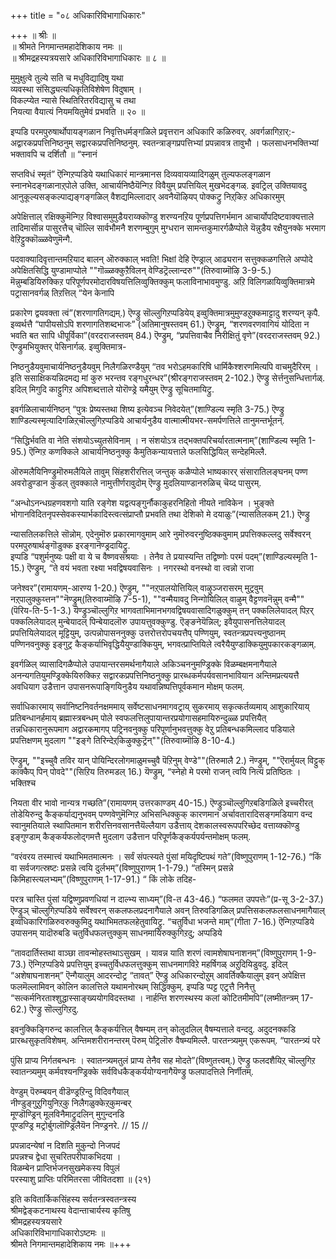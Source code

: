 +++
title = "०८ अधिकारिविभागाधिकारः"

+++
॥ श्रीः ॥  
॥ श्रीमते निगमान्तमहादेशिकाय नमः ॥  
॥ श्रीमद्रहस्यत्रयसारे अधिकारिविभागाधिकारः ॥ ८ ॥  

मुमुक्षुत्वे तुल्ये सति च मधुविद्यादिषु यथा  
व्यवस्था संसिद्ध्यत्यधिकृतिविशेषेण विदुषाम् ।  
विकल्प्येत न्यासे स्थितिरितरविद्यासु च तथा   
नियत्या वैयात्यं नियमयितुमेवं प्रभवति ॥ २० ॥

इप्पडि परमपुरुषार्थोपायङ्गळान निवृत्तिधर्मङ्गळिले प्रवृत्तरान अधिकारि कळिरुवर्. अवर्गळागिऱार्:- अद्वारकप्रपत्तिनिष्ठनुम् सद्वारकप्रपत्तिनिष्ठनुम्. स्वतन्त्राङ्गप्रपत्तिभ्यां प्रपन्नावत्र तावुभौ । फलसाधनभक्तिभ्यां भक्तावपि च दर्शितौ ॥ “स्नानं

सप्तविधं स्मृतं” ऎन्गिऱप्पडिये यथाधिकारं मान्त्रमानस दिव्यवायव्यादिगळुम् तुल्यफलङ्गळान स्नानभेदङ्गळानाऱ्‌पोले उक्ति, आचार्यनिष्ठैयॆन्गिऱ विवैयुम् प्रपत्तियिल् मुखभेदङ्गळ्. इवट्रिल् उक्तियावदु आनुकूल्यसङ्कल्पाद्यङ्गङ्गळिल् वैशद्यमिल्लादार् अवनैयॊऴियप् पोक्कट्रु निऱ्‌किऱ अधिकारमुम्

अपेक्षित्ताल् रक्षिक्कुमॆन्गिऱ विश्वासमुमुडैयराय्क्कॊण्डु शरण्यनऱिय पूर्णप्रपत्तिगर्भमान आचार्योपदिष्टवाक्यत्ताले तादिमार्सॊन्न पासुरत्तैच् चॊल्लि सार्वभौमनै शरणम्बुगुम् मुग्धरान सामन्तकुमारर्गळैप्पोले यॆन्नुडैय रक्षैयुनक्के भरमाग वेऱिट्टुक्कॊळ्ळवेणुमॆन्गै.

पदवाक्यादिवृत्तान्तमऱियाद बालन् ऒरुक्काल् भवति! भिक्षां देहि ऎण्ड्राल् आढ्यरान सत्तुक्कळगत्तिले अप्पोदे अपेक्षितसिद्धि युण्डामाप्पोले ""गॊळ्ळक्कुऱैविलन् वेण्डिट्रॆल्लान्दरु""(तिरुवाय्मॊऴि 3-9-5.) मॆन्नुम्बडियिरुक्किऱ परिपूर्णपरमोदारविषयत्तिलिव्वुक्तिक्कुम् फलाविनाभावमुण्डु. अऱि विलिगळायिव्वुक्तिमात्रमे पट्रासानवर्गळ् तिऱत्तिल् “येन केनापि

प्रकारेण द्वयवक्ता त्वं”(शरणागतिगद्यम्.) ऎण्ड्रु सॊल्लुगिऱप्पडियेय् इव्वुक्तिमात्रमुमुण्डऱुक्कमाट्टादु शरण्यन् कृपै. इव्वर्थत्तै “पापीयसोऽपि शरणागतिशब्दभाजः” (अतिमानुषस्तवम् 61.) ऎण्ड्रुम्, “शरणवरणवागियं योदिता न भवति बत सापि धीपूर्विका”(वरदराजस्तवम् 84.) ऎण्ड्रुम्, “प्रपत्तिवाचैव निरीक्षितुं वृणे”(वरदराजस्तवम् 92.) ऎण्ड्रुमभियुक्तर् पेसिनार्गळ्. इव्वुक्तिमात्र-

निष्ठनुडैयवुमाचार्यनिष्ठनुडैयवुम् निलैगळिरण्डैयुम् “तव भरोऽहमकारिषि धार्मिकैश्शरणमित्यपि वाचमुदैरिरम् । इति ससाक्षिकयन्निदमद्य मां कुरु भरन्तव रङ्गधुरन्धर”(श्रीरङ्गराजस्तवम् 2-102.) ऎण्ड्रु सेर्त्तनुसन्धित्तार्गळ्. इदिल् मिगुदि काट्टुगिऱ अपिशब्दत्ताले योरॊण्ड्रे यमैयुम् ऎण्ड्रु सूचितमायिट्रु.

इवर्गळिलाचार्यनिष्ठन् “पुत्रः प्रेष्यस्तथा शिष्य इत्येवञ्च निवेदयेत्”(शाण्डिल्य स्मृति 3-75.) ऎण्ड्रु शाण्डिल्यस्मृत्यादिगळिऱ्‌चॊल्लुगिऱप्पडिये आचार्यनुडैय वात्मात्मीयभर-समर्पणत्तिले तानुमन्तर्भूतन्.

“सिद्धिर्भवति वा नेति संशयोऽच्युतसेविनाम् । न संशयोऽत्र तद्भक्तपरिचर्यारतात्मनाम्”(शाण्डिल्य स्मृति 1-95.) ऎन्गिऱ कणक्किले आचार्यनिष्ठनुक्कु कैमुतिकन्यायत्ताले फलसिद्धियिल् सन्देहमिल्लै.

ऒरुमलैयिनिण्ड्रुमॊरुमलैयिले तावुम् सिंहशरीरत्तिल् जन्तुक् कळैप्पोले भाष्यकारर् संसारातिलङ्घनम् पण्ण अवरोडुण्डान कुडल् तुवक्काले नामुत्तीर्णरावुदोम् ऎण्ड्रु मुदलियाण्डानरुळिच् चॆय्द पासुरम्.

“अन्धोऽनन्धग्रहणवशगो याति रङ्गेश यद्वत्पङ्गुर्नौकाकुहरनिहितो नीयते नाविकेन । भुङ्क्ते भोगानविदितनृपस्सेवकस्यार्भकादिस्त्वत्संप्राप्तौ प्रभवति तथा देशिको मे दयाळुः”(न्यासतिलकम् 21.) ऎण्ड्रु

न्यासतिलकत्तिले सॊन्नोम्. एदेनुमॊरु प्रकारमागवुमाम् आरे नुमॊरुवरनुष्ठिक्कवुमाम् प्रपत्तिक्कल्लदु सर्वेश्वरन् परमपुरुषार्थङ्गॊडुक्क इरङ्गानॆण्ड्रदायिट्रु.  
इप्पडि “पशुर्मनुष्यः पक्षी वा ये च वैष्णवसंश्रयाः । तेनैव ते प्रयास्यन्ति तद्विष्णोः परमं पदम्”(शाण्डिल्यस्मृति 1-15.) ऎण्ड्रुम्, “ते वयं भवता रक्ष्या भवद्विषयवासिनः । नगरस्थो वनस्थो वा त्वन्नो राजा

जनेश्वर”(रामायणम्-आरण्य 1-20.) ऎण्ड्रुम्, ""नऱ्‌पालयोत्तियिल् वाऴुञ्जरासरम् मुट्रवुम् नऱ्‌पालुक्कुय्त्तन""नॆण्ड्रुम्(तिरुवाय्मॊऴि 7-5-1), ""वन्मैयावदु निन्गोयिलिल् वाऴुम् वैट्टणवनॆन्नुम् वन्मै""(पॆरिय-ति-5-1-3.) यॆण्ड्रुञ्चॊल्लुगिऱ भागवताभिमानभगवद्विषयवासादिगळुक्कुम् तन् पक्कलिलेयादल् पिऱर् पक्कलिलेयादल् मुन्बेयादल् पिन्बेयादलॊरु उपायत्तुवक्कुण्डु. ऎङ्ङनेयॆन्निल्; इवैयुपासनत्तिलेयादल् प्रपत्तियिलेयादल् मूट्टियुम्, उत्पन्नोपासननुक्कु उत्तरोत्तरोपचयत्तैप् पण्णियुम्, स्वतन्त्रप्रपत्त्यनुष्ठानम् पण्णिनवनुक्कु इङ्गुट्र कैङ्कर्याभिवृद्धियैयुण्डाक्कियुम्, भगवत्प्राप्तियिले त्वरैयैयुण्डाक्कियुमुपकारकङ्गळाम्.

इवर्गळिल् व्यासादिगळैप्पोले उपायान्तरसमर्थनागैयाले अकिञ्चननुमण्ड्रिक्के विळम्बक्षमनागैयाले अनन्यगतियुमण्ड्रिक्केयिरुक्किऱ सद्वारकप्रपत्तिनिष्ठनुक्कु प्रारब्धकर्मपर्यवसानभावियान अन्तिमप्रत्ययत्तै अवधियाग उडैत्तान उपासनरूपाङ्गियिनुडैय यथावन्निष्पत्तिपूर्वकमान मोक्षम् फलम्.

सर्वाधिकारमाय् सर्वानिष्टनिवर्तनक्षममाय् सर्वेष्टसाधनमागवट्राय् सुकरमाय् सकृत्कर्तव्यमाय् आशुकारियाय् प्रतिबन्धानर्हमाय् ब्रह्मास्त्रबन्धम् पोले स्वफलत्तिलुपायान्तरप्रयोगासहमायिरुन्दुळ्ळ प्रपत्तियैत् तन्नधिकारानुरूपमाग अद्वारकमागप् पट्रिनवनुक्कु परिपूर्णानुभवत्तुक्कु वेऱु प्रतिबन्धकमिल्लाद पडियाले प्रपत्तिक्षणम् मुदलाग ""इङ्गे तिरिन्देऱ्‌किऴुक्कुट्रॆन्""(तिरुवाय्मॊऴि 8-10-4.)

ऎण्ड्रुम्, ""इच्चुवै तविर यान् पोयिन्दिरलोगमाळुमच्चुवै पॆऱिनुम् वेण्डे""(तिरुमालै 2.) नॆण्ड्रुम्, ""ऎरार्मुयल् विट्टुक् काक्कैप् पिन् पोवदे""(सिऱिय तिरुमडल् 16.) यॆण्ड्रुम्, “स्नेहो मे परमो राजन् त्वयि नित्यं प्रतिष्ठितः । भक्तिश्च

नियता वीर भावो नान्यत्र गच्छति”(रामायणम् उत्तरकाण्डम् 40-15.) ऎण्ड्रुञ्चॊल्लुगिऱबडिगळिले इच्चरीरत् तोडेयिरुन्दु कैङ्कर्याद्यनुभवम् पण्णवेणुमॆन्गिऱ अभिसन्धिक्कुक् कारणमान अर्चावतारादिसङ्गमडियाग वन्द स्वानुमतियाले स्थापितमान शरीरत्तिनवसानत्तैयॆल्लैयाग उडैत्ताय् देशकालस्वरूपपरिच्छेद वत्ताय्क्कॊण्डु इङ्गुण्डाम् कैङ्कर्यफलोद्गमत्तै मुदलाग उडैत्तान परिपूर्णकैङ्कर्यपर्यन्तमोक्षम् फलम्.

“वरंवरय तस्मात्त्वं यथाभिमतमात्मनः । सर्वं संपत्स्यते पुंसां मयिदृष्टिपथं गते”(विष्णुपुराणम् 1-12-76.) “किं वा सर्वजगत्स्रष्टः प्रसन्ने त्वयि दुर्लभम्”(विष्णुपुराणम् 1-1-79.) “तस्मिन् प्रसन्ने किमिहास्त्यलभ्यम्”(विष्णुपुराणम् 1-17-91.) “ किं लोके तदिह-

परत्र चास्ति पुंसां यद्विष्णुप्रवणधियां न दाल्भ्य साध्यम्”(वि-त 43-46.) “फलमत उपपत्तेः”(प्र-सू 3-2-37.) ऎण्ड्रुञ् चॊल्लुगिऱप्पडिये सर्वेश्वरन् सकलफलप्रदनागैयाले अवन् तिरुवडिगळिल् प्रपत्तिसकलफलसाधनमागैयाल् इव्वधिकारिगळिरुवरुक्कुमिदु यथाभिमतफलहेतुवायिट्रु. “चतुर्विधा भजन्ते माम्”(गीता 7-16.) ऎन्गिऱप्पडिये उपासनम् यादॊरुबडि चतुर्विधफलत्तुक्कुम् साधनमायिरुक्कुगिऱदु; अप्पडिये

“तावदार्तिस्तथा वाञ्छा तावन्मोहस्तथाऽसुखम् । यावन्न याति शरणं त्वामशेषाघनाशनम्”(विष्णुपुराणम् 1-9-73.) ऎन्गिऱप्पडिये प्रपत्तियुम् इच्चतुर्विधफलत्तुक्कुम् साधनमागविऱे महर्षिगळ् अऱुदियिडुवदु. इदिल् “अशेषाघनाशनम्” ऎन्गैयालुम् आदरन्दोट्र “तावत्” ऎण्ड्रु अधिकारन्दोऱुम् आवर्तिक्कैयालुम् इवन् अपेक्षित्त फलमॆल्लामिवन् कोलिन कालत्तिले यथामनोरथम् सिद्धिक्कुम्. इप्पडि प्पट्ट एट्रत्तै निनैत्तु “सत्कर्मनिरताश्शुद्धास्साङ्ख्ययोगविदस्तथा । नार्हन्ति शरणस्थस्य कलां कोटितमीमपि”(लष्मीतन्त्रम् 17-62.) ऎण्ड्रु सॊल्लुगिऱदु.

इवनुक्किङ्गिरुन्द कालत्तिल् कैङ्कर्यत्तिल् वैषम्यम् तन् कोलुदलिल् वैषम्यत्ताले वन्ददु. अदुदनक्कडि प्रारब्धसुकृतविशेषम्. अन्तिमशरीरानन्तरम् पॆरुम् पेट्रिलॊरु वैषम्यमिल्लै. पारतन्त्र्यमुम् एकरूपम्. “पारतन्त्र्यं परे

पुंसि प्राप्य निर्गतबन्धनः । स्वातन्त्र्यमतुलं प्राप्य तेनैव सह मोदते”(विष्णुतत्त्वम्.) ऎण्ड्रु फलदशैयिऱ्‌ चॊल्लुगिऱ स्वातन्त्र्यमुम् कर्मवश्यनण्ड्रिक्के सर्वविधकैङ्कर्ययोग्यनागैयॆण्ड्रु फलपादत्तिले निर्णीतम्.

वेण्डुम् पॆरुम्बयन् वीडॆण्ड्रऱिन्दु विदिवगैयाल्  
नीण्डुङ्गुऱुगियुनिऱ्‌कु निलैगळुक्केऱ्‌कुमन्बर्  
मूण्डॊण्ड्रिन् मूलविनैमाट्रुदलिन् मुगुन्दनडि  
पूण्डण्ड्रि मट्रोर्बुगलॊण्ड्रिलैयॆन निण्ड्रनरे. // 15 //  

प्रपन्नादन्येषां न दिशति मुकुन्दो निजपदं  
प्रपन्नश्च द्वेधा सुचरितपरीपाकभिदया ।  
विळम्बेन प्राप्तिर्भजनसुखमेकस्य विपुलं  
परस्याशु प्राप्तिः परिमितरसा जीवितदशा ॥ (२१)  

इति कवितार्किकसिंहस्य सर्वतन्त्रस्वतन्त्रस्य  
श्रीमद्वेङ्कटनाथस्य वेदान्ताचार्यस्य कृतिषु  
श्रीमद्रहस्यत्रयसारे  
अधिकारिविभागाधिकारोऽष्टमः ॥  
श्रीमते निगमान्तमहादेशिकाय नमः ॥+++
